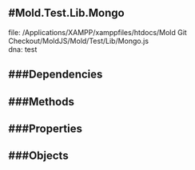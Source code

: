 
#Mold.Test.Lib.Mongo
---------------------------------------

file: /Applications/XAMPP/xamppfiles/htdocs/Mold Git Checkout/MoldJS/Mold/Test/Lib/Mongo.js  
dna: test


	




###Dependencies
--------------




   
###Methods
--------------

   
###Properties
-------------

   
###Objects
------------


		

